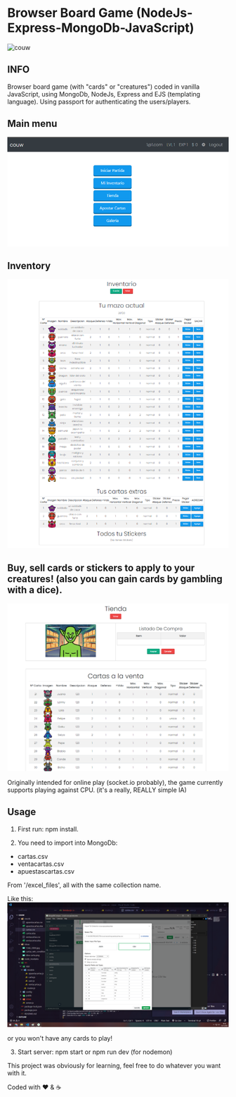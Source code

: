 # Browser Board Game (NodeJs-Express-MongoDb-JavaScript)

![couw](https://raw.githubusercontent.com/sancode86/Browser-Board-Game-NodeJs-Express-MongoDb/master/imgs_project/couwgif.gif)

## INFO
Browser board game (with "cards" or "creatures") coded in vanilla JavaScript, using MongoDb, NodeJs, Express and EJS (templating language). Using passport for authenticating the users/players.

## Main menu
![couw](https://raw.githubusercontent.com/sancode86/Browser-Board-Game-NodeJs-Express-MongoDb/master/imgs_project/2.png)


## Inventory
![couw](https://raw.githubusercontent.com/sancode86/Browser-Board-Game-NodeJs-Express-MongoDb/master/imgs_project/2b.png)


## Buy, sell cards or stickers to apply to your creatures! (also you can gain cards by gambling with a dice).
![couw](https://raw.githubusercontent.com/sancode86/Browser-Board-Game-NodeJs-Express-MongoDb/master/imgs_project/buy.png)

Originally intended for online play (socket.io probably), the game currently supports playing against CPU. 
(it's a really, REALLY simple IA)

## Usage

1. First run: npm install.

2. You need to import into MongoDb:

- cartas.csv
- ventacartas.csv
- apuestascartas.csv

From '/excel_files', all with the same collection name.

Like this:
![couw](https://raw.githubusercontent.com/sancode86/Browser-Board-Game-NodeJs-Express-MongoDb/master/imgs_project/3.png)

or you won't have any cards to play!

3. Start server: npm start or npm run dev (for nodemon)


This project was obviously for learning, feel free to do whatever you want with it.

Coded with ❤️ & ☕
